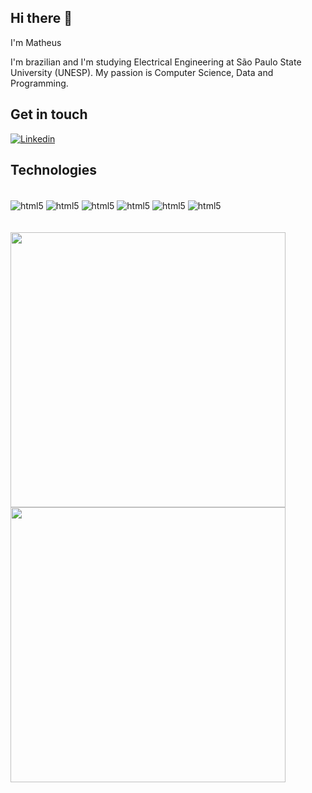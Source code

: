 ## Hi there 👋

I'm Matheus

I'm brazilian and I'm studying Electrical Engineering at São Paulo State University (UNESP).
My passion is Computer Science, Data and Programming.



## Get in touch

[![Linkedin](https://img.shields.io/badge/LinkedIn-0077B5?style=for-the-badge&logo=linkedin&logoColor=white)](https://www.linkedin.com/in/matheus-passini/) 

## Technologies

<div style="display: inline_block"><br/>
  <img align="center" alt="html5" src="https://img.shields.io/badge/Python-FFD43B?style=for-the-badge&logo=python&logoColor=blue" />
  <img align="center" alt="html5" src="https://img.shields.io/badge/Linux-FCC624?style=for-the-badge&logo=linux&logoColor=black" />
  <img align="center" alt="html5" src="https://img.shields.io/badge/PLSQL-F80000?style=for-the-badge&logo=oracle&logoColor=black" />
  <img align="center" alt="html5" src="https://img.shields.io/badge/Microsoft_Azure-0089D6?style=for-the-badge&logo=microsoft-azure&logoColor=white" />
  <img align="center" alt="html5" src="https://img.shields.io/badge/terraform-%235835CC.svg?style=for-the-badge&logo=terraform&logoColor=white" />
  <img align="center" alt="html5" src="https://img.shields.io/badge/docker-%230db7ed.svg?style=for-the-badge&logo=docker&logoColor=white" />
</div>

<br>
<br>

<div align="left">
    <img src="https://github-readme-stats.vercel.app/api/top-langs/?username=matheuspassini&layout=compact&theme=graywhite&hide_border=true" width="440" />
    <br>
    <img src="https://github-readme-stats.vercel.app/api?username=matheuspassini&show_icons=true&include_all_commits=true&line_height=20&hide_border=true&theme=graywhite" width="440"/>
</div>

